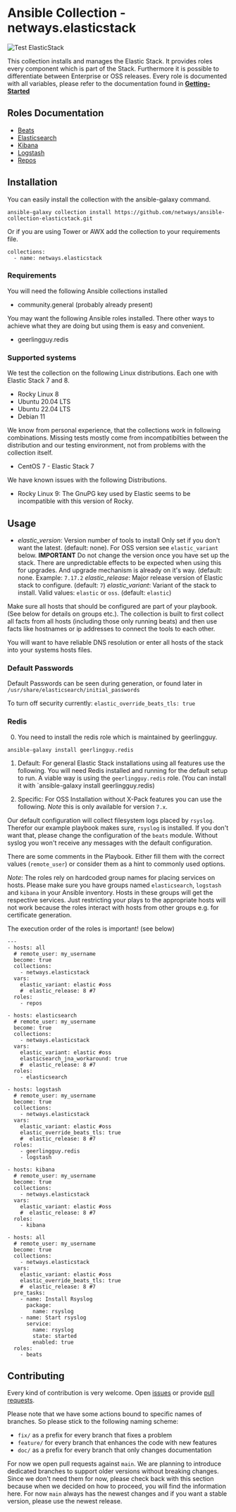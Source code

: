 # Ansible Collection - netways.elasticstack

![Test ElasticStack](https://github.com/NETWAYS/ansible-collection-elasticstack/actions/workflows/test_full_stack.yml/badge.svg)

This collection installs and manages the Elastic Stack. It provides roles every component which is part of the Stack. Furthermore it is possible to differentiate between Enterprise or OSS releases. Every role is documented with all variables, please refer to the documentation found in **[Getting-Started](./docs/getting-started.md)**

## Roles Documentation

* [Beats](docs/role-beats.md)
* [Elasticsearch](docs/role-elasticsearch.md)
* [Kibana](docs/role-kibana.md)
* [Logstash](docs/role-logstash.md)
* [Repos](docs/role-repos.md)

## Installation

You can easily install the collection with the ansible-galaxy command.

```
ansible-galaxy collection install https://github.com/netways/ansible-collection-elasticstack.git
```

Or if you are using Tower or AWX add the collection to your requirements file.

```
collections:
  - name: netways.elasticstack
```

### Requirements

You will need the following Ansible collections installed

* community.general (probably already present)

You may want the following Ansible roles installed. There other ways to achieve what they are doing but using them is easy and convenient.

* geerlingguy.redis

### Supported systems

We test the collection on the following Linux distributions. Each one with Elastic Stack 7 and 8.

* Rocky Linux 8
* Ubuntu 20.04 LTS
* Ubuntu 22.04 LTS
* Debian 11

We know from personal experience, that the collections work in following combinations. Missing tests mostly come from incompatibilties between the distribution and our testing environment, not from problems with the collection itself.

* CentOS 7 - Elastic Stack 7

We have known issues with the following Distributions.

* Rocky Linux 9: The GnuPG key used by Elastic seems to be incompatible with this version of Rocky.

## Usage

* *elastic_version*: Version number of tools to install Only set if you don't want the latest. (default: none). For OSS version see `elastic_variant` below. **IMPORTANT** Do not change the version once you have set up the stack. There are unpredictable effects to be expected when using this for upgrades. And upgrade mechanism is already on it's way. (default: none. Example: `7.17.2`
*elastic_release*: Major release version of Elastic stack to configure. (default: `7`)
*elastic_variant*: Variant of the stack to install. Valid values: `elastic` or `oss`. (default: `elastic`)

Make sure all hosts that should be configured are part of your playbook. (See below for details on groups etc.). The collection is built to first collect all facts from all hosts (including those only running beats) and then use facts like hostnames or ip addresses to connect the tools to each other.

You will want to have reliable DNS resolution or enter all hosts of the stack into your systems hosts files.

### Default Passwords 

Default Passwords can be seen during generation, or found later in `/usr/share/elasticsearch/initial_passwords`

To turn off security currently:
`elastic_override_beats_tls: true`
### Redis

0) You need to install the redis role which is maintained by geerlingguy.

```
ansible-galaxy install geerlingguy.redis 
```

1) Default: For general Elastic Stack installations using all features use the following. You will need Redis installed and running for the default setup to run. A viable way is using the `geerlingguy.redis` role. (You can install it with `ansible-galaxy install geerlingguy.redis)

2) Specific: For OSS Installation without X-Pack features you can use the following. _Note_ this is only available for version `7.x`.

Our default configuration will collect filesystem logs placed by `rsyslog`. Therefor our example playbook makes sure, `rsyslog` is installed. If you don't want that, please change the configuration of the `beats` module. Without syslog you won't receive any messages with the default configuration.

There are some comments in the Playbook. Either fill them with the correct values (`remote_user`) or consider them as a hint to commonly used options.

_Note_: The roles rely on hardcoded group names for placing services on hosts. Please make sure you have groups named `elasticsearch`, `logstash` and `kibana` in your Ansible inventory. Hosts in these groups will get the respective services. Just restricting your plays to the appropriate hosts will not work because the roles interact with hosts from other groups e.g. for certificate generation.

The execution order of the roles is important! (see below)

```
---
- hosts: all
  # remote_user: my_username
  become: true
  collections:
    - netways.elasticstack
  vars:
    elastic_variant: elastic #oss
    #  elastic_release: 8 #7
  roles:
    - repos

- hosts: elasticsearch
  # remote_user: my_username
  become: true
  collections:
    - netways.elasticstack
  vars:
    elastic_variant: elastic #oss
    elasticsearch_jna_workaround: true
    #  elastic_release: 8 #7
  roles:
    - elasticsearch

- hosts: logstash
  # remote_user: my_username
  become: true
  collections:
    - netways.elasticstack
  vars:
    elastic_variant: elastic #oss
    elastic_override_beats_tls: true
    #  elastic_release: 8 #7
  roles:
    - geerlingguy.redis
    - logstash

- hosts: kibana
  # remote_user: my_username
  become: true
  collections:
    - netways.elasticstack
  vars:
    elastic_variant: elastic #oss
    #  elastic_release: 8 #7
  roles:
    - kibana

- hosts: all
  # remote_user: my_username
  become: true
  collections:
    - netways.elasticstack
  vars:
    elastic_variant: elastic #oss
    elastic_override_beats_tls: true
    #  elastic_release: 8 #7
  pre_tasks:
    - name: Install Rsyslog
      package:
        name: rsyslog
    - name: Start rsyslog
      service:
        name: rsyslog
        state: started
        enabled: true
  roles:
    - beats

```

## Contributing

Every kind of contribution is very welcome. Open [issues](https://github.com/NETWAYS/ansible-collection-elasticstack/issues) or provide [pull requests](https://github.com/NETWAYS/ansible-collection-elasticstack/pulls).

Please note that we have some actions bound to specific names of branches. So please stick to the following naming scheme:

* `fix/` as a prefix for every branch that fixes a problem
* `feature/` for every branch that enhances the code with new features
* `doc/` as a prefix for every branch that only changes documentation

For now we open pull requests against `main`. We are planning to introduce dedicated branches to support older versions without breaking changes. Since we don't need them for now, please check back with this section because when we decided on how to proceed, you will find the information here. For now `main` always has the newest changes and if you want a stable version, please use the newest release.

